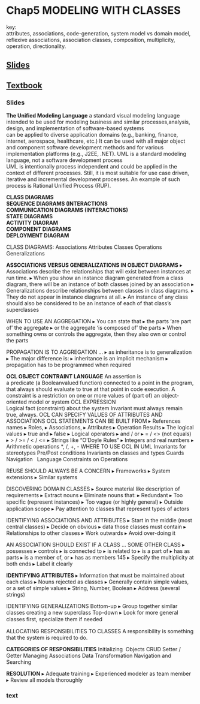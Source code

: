 # Chap5 MODELING WITH CLASSES 
key:  
attributes, associations, code-generation, system model vs domain model, 
reflexive associations, association classes, composition, multiplicity, operation, directionality.
## [Slides](#slides)
## [Textbook](#text)

### Slides
**The Unified Modeling Language**
a standard visual modeling language intended to be used for 
modeling business and similar processes,analysis, design, and implementation of software-based systems  
can be applied to diverse application domains (e.g., banking, finance, internet, aerospace, healthcare, etc.) 
It can be used with all major object and component software development methods and for various implementation platforms (e.g., J2EE, .NET). 
UML is a standard modeling language, not a software development process  
UML is intentionally process independent and could be applied in the context of different processes. Still, it is most suitable for use case driven, iterative and incremental development processes. An example of such process is Rational Unified Process (RUP).

**CLASS DIAGRAMS  
SEQUENCE DIAGRAMS (INTERACTIONS  
COMMUNICATION DIAGRAMS (INTERACTIONS)  
STATE DIAGRAMS  
ACTIVITY DIAGRAM  
COMPONENT DIAGRAMS  
DEPLOYMENT DIAGRAM**

CLASS DIAGRAMS:
Associations
Attributes
Classes Operations
Generalizations


**ASSOCIATIONS VERSUS GENERALIZATIONS IN OBJECT DIAGRAMS**
▸ Associations describe the relationships that will exist between instances at run time.  ▸ When you show an instance diagram generated from a class diagram, there will be an instance of both classes joined by an association 
▸ Generalizations describe relationships between classes in class diagrams.  ▸ They do not appear in instance diagrams at all.  ▸ An instance of any class should also be considered to be an instance of each of that class’s superclasses  

WHEN TO USE AN AGGREGATION ▸ You can state that ▸ the parts ‘are part of’ the aggregate ▸ or the aggregate ‘is composed of’ the parts  ▸ When something owns or controls the aggregate, then they also own or control the parts 

PROPAGATION IS TO AGGREGATION … ▸ as inheritance is to generalization ▸ The major difference is: ▸ inheritance is an implicit mechanism ▸ propagation has to be programmed when required 

**OCL OBJECT CONTRAINT LANGUAGE**
An assertion is a predicate (a Booleanvalued function) connected to a point in the program, that always should evaluate to true at that point in code execution.
A constraint is a restriction on one or more values of (part of) an object-oriented model or system
OCL EXPRESSION  
Logical fact (constraint) about the system Invariant must always remain true, always.
OCL CAN SPECIFY VALUES OF ATTRIBUTES AND ASSOCIATIONS
OCL STATEMENTS CAN BE BUILT FROM 
▸ References names ▸ Roles, ▸ Associations,  ▸ Attributes ▸ Operation Results ▸ The logical values  ▸ true and  ▸ false 
▸ Logical operators ▸ and / or ▸ = / <> (not equals) ▸ > / >= / < / <= ▸ Strings like “O’Doyle Rules” ▸ Integers and real numbers ▸ Arithmetic operations *, /, +, - 
WHERE TO USE OCL IN UML
Invariants for stereotypes
Pre/Post conditions
Invariants on classes and types Guards Navigation   Language Constraints on Operations

REUSE SHOULD ALWAYS BE A CONCERN ▸ Frameworks ▸ System extensions ▸ Similar systems

DISCOVERING DOMAIN CLASSES ▸ Source material like description of requirements ▸ Extract nouns ▸ Eliminate nouns that: ▸ Redundant ▸ Too speciﬁc (represent instances) ▸ Too vague (or highly general) ▸ Outside application scope ▸ Pay attention to classes that represent types of actors

IDENTIFYING ASSOCIATIONS AND ATTRIBUTES ▸ Start in the middle (most central classes) ▸ Decide on obvious  ▸ data those classes must contain ▸ Relationships to other classes ▸ Work outwards ▸ Avoid over-doing it

AN ASSOCIATION SHOULD EXIST IF A CLASS … SOME OTHER CLASS ▸ possesses ▸ controls ▸ is connected to ▸ is related to ▸ is a part of ▸ has as parts ▸ is a member of, or ▸ has as members
145
▸ Specify the multiplicity at both ends ▸ Label it clearly

**IDENTIFYING ATTRIBUTES** ▸ Information that must be maintained about each class ▸ Nouns rejected as classes ▸ Generally contain simple values, or a set of simple values ▸ String, Number, Boolean ▸ Address (several strings)

IDENTIFYING GENERALIZATIONS Bottom-up ▸ Group together similar classes creating a new superclass  Top-down ▸ Look for more general classes ﬁrst, specialize them if needed

ALLOCATING RESPONSIBILITIES TO CLASSES A responsibility is something that the system is required to do. 

**CATEGORIES OF RESPONSIBILITIES**
Initializing  Objects
CRUD
Setter / Getter Managing Associations
Data Transformation
Navigation and Searching

**RESOLUTION** ▸ Adequate training  ▸ Experienced modeler as team member ▸ Review all models thoroughly 

### text







